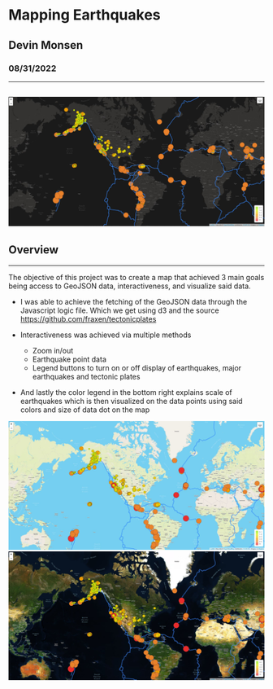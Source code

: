 # Mapping Earthquakes
## Devin Monsen
### 08/31/2022
---
![eqmap](https://github.com/DevinJaxues/Mapping_Earthquakes/blob/5c75ba2ba7c3cd8acd99380a819e0a037cf8c7fa/images/eqmap.JPG)
---
## Overview ##
---
The objective of this project was to create a map that achieved 3 main goals being access to GeoJSON data, interactiveness, and visualize said data.

- I was able to achieve the fetching of the GeoJSON data through the Javascript logic file.
Which we get using d3 and the source https://github.com/fraxen/tectonicplates

- Interactiveness was achieved via multiple methods
  - Zoom in/out
  - Earthquake point data
  - Legend buttons to turn on or off display of earthquakes, major earthquakes and tectonic plates

- And lastly the color legend in the bottom right explains scale of earthquakes which is then visualized on the data points using said colors and size of data dot on the map

![eqmaplite](https://github.com/DevinJaxues/Mapping_Earthquakes/blob/766ba149bf3ecde2e0a770a1314b0e9b6cb7188e/images/eqmaplite.JPG)
![eqmapsat](https://github.com/DevinJaxues/Mapping_Earthquakes/blob/766ba149bf3ecde2e0a770a1314b0e9b6cb7188e/images/eqmapsat.JPG)
